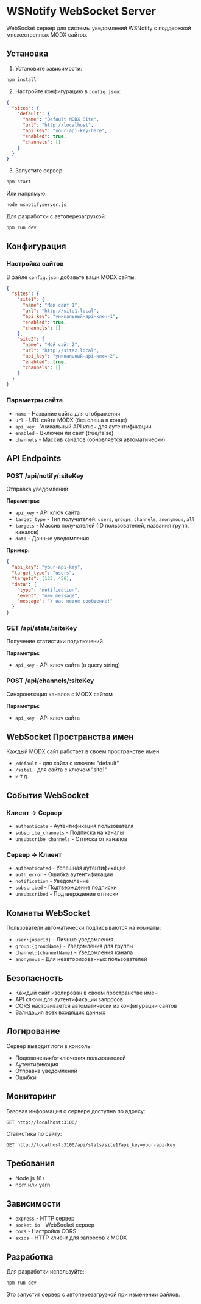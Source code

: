 # WSNotify WebSocket Server

WebSocket сервер для системы уведомлений WSNotify с поддержкой множественных MODX сайтов.

## Установка

1. Установите зависимости:
```bash
npm install
```

2. Настройте конфигурацию в `config.json`:
```json
{
  "sites": {
    "default": {
      "name": "Default MODX Site",
      "url": "http://localhost",
      "api_key": "your-api-key-here",
      "enabled": true,
      "channels": []
    }
  }
}
```

3. Запустите сервер:
```bash
npm start
```

Или напрямую:
```bash
node wsnotifyserver.js
```

Для разработки с автоперезагрузкой:
```bash
npm run dev
```

## Конфигурация

### Настройка сайтов

В файле `config.json` добавьте ваши MODX сайты:

```json
{
  "sites": {
    "site1": {
      "name": "Мой сайт 1",
      "url": "http://site1.local",
      "api_key": "уникальный-api-ключ-1",
      "enabled": true,
      "channels": []
    },
    "site2": {
      "name": "Мой сайт 2", 
      "url": "http://site2.local",
      "api_key": "уникальный-api-ключ-2",
      "enabled": true,
      "channels": []
    }
  }
}
```

### Параметры сайта

- `name` - Название сайта для отображения
- `url` - URL сайта MODX (без слеша в конце)
- `api_key` - Уникальный API ключ для аутентификации
- `enabled` - Включен ли сайт (true/false)
- `channels` - Массив каналов (обновляется автоматически)

## API Endpoints

### POST /api/notify/:siteKey
Отправка уведомлений

**Параметры:**
- `api_key` - API ключ сайта
- `target_type` - Тип получателей: `users`, `groups`, `channels`, `anonymous`, `all`
- `targets` - Массив получателей (ID пользователей, названия групп, каналов)
- `data` - Данные уведомления

**Пример:**
```json
{
  "api_key": "your-api-key",
  "target_type": "users",
  "targets": [123, 456],
  "data": {
    "type": "notification",
    "event": "new_message",
    "message": "У вас новое сообщение!"
  }
}
```

### GET /api/stats/:siteKey
Получение статистики подключений

**Параметры:**
- `api_key` - API ключ сайта (в query string)

### POST /api/channels/:siteKey
Синхронизация каналов с MODX сайтом

**Параметры:**
- `api_key` - API ключ сайта

## WebSocket Пространства имен

Каждый MODX сайт работает в своем пространстве имен:
- `/default` - для сайта с ключом "default"
- `/site1` - для сайта с ключом "site1"
- и т.д.

## События WebSocket

### Клиент → Сервер

- `authenticate` - Аутентификация пользователя
- `subscribe_channels` - Подписка на каналы
- `unsubscribe_channels` - Отписка от каналов

### Сервер → Клиент

- `authenticated` - Успешная аутентификация
- `auth_error` - Ошибка аутентификации
- `notification` - Уведомление
- `subscribed` - Подтверждение подписки
- `unsubscribed` - Подтверждение отписки

## Комнаты WebSocket

Пользователи автоматически подписываются на комнаты:
- `user:{userId}` - Личные уведомления
- `group:{groupName}` - Уведомления для группы
- `channel:{channelName}` - Уведомления канала
- `anonymous` - Для неавторизованных пользователей

## Безопасность

- Каждый сайт изолирован в своем пространстве имен
- API ключи для аутентификации запросов
- CORS настраивается автоматически из конфигурации сайтов
- Валидация всех входящих данных

## Логирование

Сервер выводит логи в консоль:
- Подключения/отключения пользователей
- Аутентификация
- Отправка уведомлений
- Ошибки

## Мониторинг

Базовая информация о сервере доступна по адресу:
```
GET http://localhost:3100/
```

Статистика по сайту:
```
GET http://localhost:3100/api/stats/site1?api_key=your-api-key
```

## Требования

- Node.js 16+
- npm или yarn

## Зависимости

- `express` - HTTP сервер
- `socket.io` - WebSocket сервер
- `cors` - Настройка CORS
- `axios` - HTTP клиент для запросов к MODX

## Разработка

Для разработки используйте:
```bash
npm run dev
```

Это запустит сервер с автоперезагрузкой при изменении файлов.

